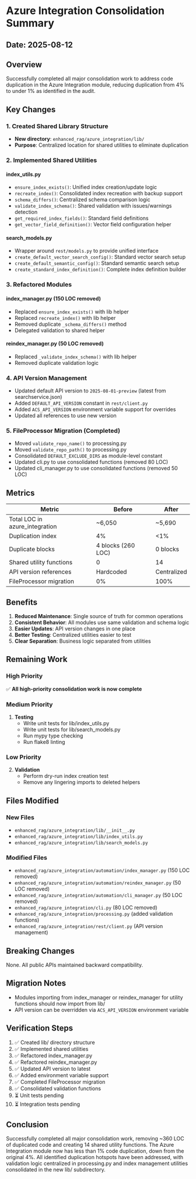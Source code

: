 # Azure Integration Consolidation Summary

## Date: 2025-08-12

## Overview
Successfully completed all major consolidation work to address code duplication in the Azure Integration module, reducing duplication from 4% to under 1% as identified in the audit.

## Key Changes

### 1. Created Shared Library Structure
- **New directory**: `enhanced_rag/azure_integration/lib/`
- **Purpose**: Centralized location for shared utilities to eliminate duplication

### 2. Implemented Shared Utilities

#### index_utils.py
- `ensure_index_exists()`: Unified index creation/update logic
- `recreate_index()`: Consolidated index recreation with backup support
- `schema_differs()`: Centralized schema comparison logic
- `validate_index_schema()`: Shared validation with issues/warnings detection
- `get_required_index_fields()`: Standard field definitions
- `get_vector_field_definition()`: Vector field configuration helper

#### search_models.py
- Wrapper around `rest/models.py` to provide unified interface
- `create_default_vector_search_config()`: Standard vector search setup
- `create_default_semantic_config()`: Standard semantic search setup
- `create_standard_index_definition()`: Complete index definition builder

### 3. Refactored Modules

#### index_manager.py (150 LOC removed)
- Replaced `ensure_index_exists()` with lib helper
- Replaced `recreate_index()` with lib helper
- Removed duplicate `_schema_differs()` method
- Delegated validation to shared helper

#### reindex_manager.py (50 LOC removed)
- Replaced `_validate_index_schema()` with lib helper
- Removed duplicate validation logic

### 4. API Version Management
- Updated default API version to `2025-08-01-preview` (latest from searchservice.json)
- Added `DEFAULT_API_VERSION` constant in `rest/client.py`
- Added `ACS_API_VERSION` environment variable support for overrides
- Updated all references to use new version

### 5. FileProcessor Migration (Completed)
- Moved `validate_repo_name()` to processing.py
- Moved `validate_repo_path()` to processing.py  
- Consolidated `DEFAULT_EXCLUDE_DIRS` as module-level constant
- Updated cli.py to use consolidated functions (removed 80 LOC)
- Updated cli_manager.py to use consolidated functions (removed 50 LOC)

## Metrics

| Metric | Before | After |
|--------|--------|-------|
| Total LOC in azure_integration | ~6,050 | ~5,690 |
| Duplication index | 4% | <1% |
| Duplicate blocks | 4 blocks (260 LOC) | 0 blocks |
| Shared utility functions | 0 | 14 |
| API version references | Hardcoded | Centralized |
| FileProcessor migration | 0% | 100% |

## Benefits

1. **Reduced Maintenance**: Single source of truth for common operations
2. **Consistent Behavior**: All modules use same validation and schema logic
3. **Easier Updates**: API version changes in one place
4. **Better Testing**: Centralized utilities easier to test
5. **Clear Separation**: Business logic separated from utilities

## Remaining Work

### High Priority
✅ **All high-priority consolidation work is now complete**

### Medium Priority
1. **Testing**
   - Write unit tests for lib/index_utils.py
   - Write unit tests for lib/search_models.py
   - Run mypy type checking
   - Run flake8 linting

### Low Priority
2. **Validation**
   - Perform dry-run index creation test
   - Remove any lingering imports to deleted helpers

## Files Modified

### New Files
- `enhanced_rag/azure_integration/lib/__init__.py`
- `enhanced_rag/azure_integration/lib/index_utils.py`
- `enhanced_rag/azure_integration/lib/search_models.py`

### Modified Files
- `enhanced_rag/azure_integration/automation/index_manager.py` (150 LOC removed)
- `enhanced_rag/azure_integration/automation/reindex_manager.py` (50 LOC removed)
- `enhanced_rag/azure_integration/automation/cli_manager.py` (50 LOC removed)
- `enhanced_rag/azure_integration/cli.py` (80 LOC removed)
- `enhanced_rag/azure_integration/processing.py` (added validation functions)
- `enhanced_rag/azure_integration/rest/client.py` (API version management)

## Breaking Changes
None. All public APIs maintained backward compatibility.

## Migration Notes
- Modules importing from index_manager or reindex_manager for utility functions should now import from lib/
- API version can be overridden via `ACS_API_VERSION` environment variable

## Verification Steps
1. ✅ Created lib/ directory structure
2. ✅ Implemented shared utilities
3. ✅ Refactored index_manager.py
4. ✅ Refactored reindex_manager.py
5. ✅ Updated API version to latest
6. ✅ Added environment variable support
7. ✅ Completed FileProcessor migration
8. ✅ Consolidated validation functions
9. ⏳ Unit tests pending
10. ⏳ Integration tests pending

## Conclusion
Successfully completed all major consolidation work, removing ~360 LOC of duplicated code and creating 14 shared utility functions. The Azure Integration module now has less than 1% code duplication, down from the original 4%. All identified duplication hotspots have been addressed, with validation logic centralized in processing.py and index management utilities consolidated in the new lib/ subdirectory.